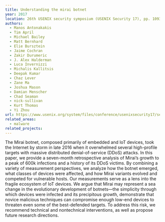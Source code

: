 ```yaml
---
title: Understanding the mirai botnet
year: 2017
location: 26th USENIX security symposium (USENIX Security 17), pp. 1093-1110. 2017.
authors:
  - Manos Antonakakis
  - Tim April
  - Michael Bailey
  - Matt Bernhard
  - Elie Bursztein
  - Jaime Cochran
  - Zakir Durumeric
  - J. Alex Halderman
  - Luca Invernizzi
  - Michalis Kallitsis
  - Deepak Kumar
  - Chaz Lever
  - Zane Ma
  - Joshua Mason
  - Damian Menscher
  - Chad Seaman
  - nick-sullivan
  - Kurt Thomas
  - Yi Zhou
url: https://www.usenix.org/system/files/conference/usenixsecurity17/sec17-antonakakis.pdf
related_areas:
  - malware
related_projects:
---
```


The Mirai botnet, composed primarily of embedded and IoT devices, took the Internet by storm in late 2016 when it overwhelmed several high-profile targets with massive distributed denial-of-service (DDoS) attacks. In this paper, we provide a seven-month retrospective analysis of Mirai’s growth to a peak of 600k infections and a history of its DDoS victims. By combining a variety of measurement perspectives, we analyze how the botnet emerged, what classes of devices were affected, and how Mirai variants evolved and competed for vulnerable hosts. Our measurements serve as a lens into the fragile ecosystem of IoT devices. We argue that Mirai may represent a sea change in the evolutionary development of botnets—the simplicity through which devices were infected and its precipitous growth, demonstrate that novice malicious techniques can compromise enough low-end devices to threaten even some of the best-defended targets. To address this risk, we recommend technical and nontechnical interventions, as well as propose future research directions.
